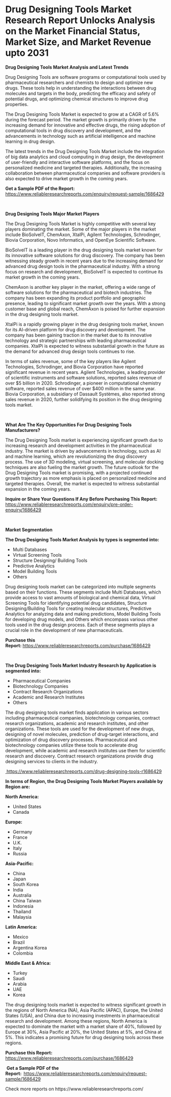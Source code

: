 <p><h1>Drug Designing Tools Market Research Report Unlocks Analysis on the Market Financial Status, Market Size, and Market Revenue upto 2031</h1></p><p><strong>Drug Designing Tools Market Analysis and Latest Trends</strong></p>
<p><p>Drug Designing Tools are software programs or computational tools used by pharmaceutical researchers and chemists to design and optimize new drugs. These tools help in understanding the interactions between drug molecules and targets in the body, predicting the efficacy and safety of potential drugs, and optimizing chemical structures to improve drug properties.</p><p>The Drug Designing Tools Market is expected to grow at a CAGR of 5.6% during the forecast period. The market growth is primarily driven by the increasing demand for innovative and effective drugs, the rising adoption of computational tools in drug discovery and development, and the advancements in technology such as artificial intelligence and machine learning in drug design.</p><p>The latest trends in the Drug Designing Tools Market include the integration of big data analytics and cloud computing in drug design, the development of user-friendly and interactive software platforms, and the focus on personalized medicine and targeted therapies. Additionally, the increasing collaboration between pharmaceutical companies and software providers is also expected to drive market growth in the coming years.</p></p>
<p><strong>Get a Sample PDF of the Report:&nbsp;</strong> <a href="https://www.reliableresearchreports.com/enquiry/request-sample/1686429">https://www.reliableresearchreports.com/enquiry/request-sample/1686429</a></p>
<p>&nbsp;</p>
<p><strong>Drug Designing Tools Major Market Players</strong></p>
<p><p>The Drug Designing Tools Market is highly competitive with several key players dominating the market. Some of the major players in the market include BioSolveIT, ChemAxon, XtalPi, Agilent Technologies, Schrodinger, Biovia Corporation, Novo Informatics, and OpenEye Scientific Software.</p><p>BioSolveIT is a leading player in the drug designing tools market known for its innovative software solutions for drug discovery. The company has been witnessing steady growth in recent years due to the increasing demand for advanced drug design tools in the pharmaceutical industry. With a strong focus on research and development, BioSolveIT is expected to continue its market growth in the coming years.</p><p>ChemAxon is another key player in the market, offering a wide range of software solutions for the pharmaceutical and biotech industries. The company has been expanding its product portfolio and geographic presence, leading to significant market growth over the years. With a strong customer base and global reach, ChemAxon is poised for further expansion in the drug designing tools market.</p><p>XtalPi is a rapidly growing player in the drug designing tools market, known for its AI-driven platform for drug discovery and development. The company has been gaining traction in the market due to its innovative technology and strategic partnerships with leading pharmaceutical companies. XtalPi is expected to witness substantial growth in the future as the demand for advanced drug design tools continues to rise.</p><p>In terms of sales revenue, some of the key players like Agilent Technologies, Schrodinger, and Biovia Corporation have reported significant revenue in recent years. Agilent Technologies, a leading provider of scientific instruments and software solutions, reported sales revenue of over $5 billion in 2020. Schrodinger, a pioneer in computational chemistry software, reported sales revenue of over $400 million in the same year. Biovia Corporation, a subsidiary of Dassault Systèmes, also reported strong sales revenue in 2020, further solidifying its position in the drug designing tools market.</p></p>
<p>&nbsp;</p>
<p><strong>What Are The Key Opportunities For Drug Designing Tools Manufacturers?</strong></p>
<p><p>The Drug Designing Tools market is experiencing significant growth due to increasing research and development activities in the pharmaceutical industry. The market is driven by advancements in technology, such as AI and machine learning, which are revolutionizing the drug discovery process. The use of 3D modeling, virtual screening, and molecular docking techniques are also fueling the market growth. The future outlook for the Drug Designing Tools market is promising, with a projected continued growth trajectory as more emphasis is placed on personalized medicine and targeted therapies. Overall, the market is expected to witness substantial expansion in the coming years.</p></p>
<p><strong>Inquire or Share Your Questions If Any Before Purchasing This Report:</strong> <a href="https://www.reliableresearchreports.com/enquiry/pre-order-enquiry/1686429">https://www.reliableresearchreports.com/enquiry/pre-order-enquiry/1686429</a></p>
<p>&nbsp;</p>
<p><strong>Market Segmentation</strong></p>
<p><strong>The Drug Designing Tools Market Analysis by types is segmented into:</strong></p>
<p><ul><li>Multi Databases</li><li>Virtual Screening Tools</li><li>Structure Designing/ Building Tools</li><li>Predictive Analytics</li><li>Model Building Tools</li><li>Others</li></ul></p>
<p><p>Drug designing tools market can be categorized into multiple segments based on their functions. These segments include Multi Databases, which provide access to vast amounts of biological and chemical data, Virtual Screening Tools for identifying potential drug candidates, Structure Designing/Building Tools for creating molecular structures, Predictive Analytics for analyzing data and making predictions, Model Building Tools for developing drug models, and Others which encompass various other tools used in the drug design process. Each of these segments plays a crucial role in the development of new pharmaceuticals.</p></p>
<p><strong>Purchase this Report:&nbsp;</strong><a href="https://www.reliableresearchreports.com/purchase/1686429">https://www.reliableresearchreports.com/purchase/1686429</a></p>
<p>&nbsp;</p>
<p><strong>The Drug Designing Tools Market Industry Research by Application is segmented into:</strong></p>
<p><ul><li>Pharmaceutical Companies</li><li>Biotechnology Companies</li><li>Contract Research Organizations</li><li>Academic and Research Institutes</li><li>Others</li></ul></p>
<p><p>The drug designing tools market finds application in various sectors including pharmaceutical companies, biotechnology companies, contract research organizations, academic and research institutes, and other organizations. These tools are used for the development of new drugs, designing of novel molecules, prediction of drug-target interactions, and optimization of drug discovery processes. Pharmaceutical and biotechnology companies utilize these tools to accelerate drug development, while academic and research institutes use them for scientific research and discovery. Contract research organizations provide drug designing services to clients in the industry.</p></p>
<p><a href="https://www.reliableresearchreports.com/drug-designing-tools-r1686429">&nbsp;https://www.reliableresearchreports.com/drug-designing-tools-r1686429</a></p>
<p><strong>In terms of Region, the Drug Designing Tools Market Players available by Region are:</strong></p>
<p>
    <p> <strong> North America: </strong>
        <ul>
            <li>United States</li>
            <li>Canada</li>
        </ul>
        </p> 
    <p> <strong> Europe: </strong>
        <ul>
            <li>Germany</li>
            <li>France</li>
            <li>U.K.</li>
            <li>Italy</li>
            <li>Russia</li>
        </ul>
        </p> 
    <p> <strong> Asia-Pacific: </strong>
        <ul>
            <li>China</li>
            <li>Japan</li>
            <li>South Korea</li>
            <li>India</li>
            <li>Australia</li>
            <li>China Taiwan</li>
            <li>Indonesia</li>
            <li>Thailand</li>
            <li>Malaysia</li>
        </ul>
        </p> 
    <p> <strong> Latin America: </strong>
        <ul>
            <li>Mexico</li>
            <li>Brazil</li>
            <li>Argentina Korea</li>
            <li>Colombia</li>
        </ul>
        </p> 
    <p> <strong> Middle East & Africa: </strong>
        <ul>
            <li>Turkey</li>
            <li>Saudi</li>
            <li>Arabia</li>
            <li>UAE</li>
            <li>Korea</li>
        </ul>
    </p>
    </p>
<p><p>The drug designing tools market is expected to witness significant growth in the regions of North America (NA), Asia Pacific (APAC), Europe, the United States (USA), and China due to increasing investments in pharmaceutical research and development. Among these regions, North America is expected to dominate the market with a market share of 40%, followed by Europe at 30%, Asia Pacific at 20%, the United States at 5%, and China at 5%. This indicates a promising future for drug designing tools across these regions.</p></p>
<p><strong>Purchase this Report: </strong><a href="https://www.reliableresearchreports.com/purchase/1686429">https://www.reliableresearchreports.com/purchase/1686429</a></p>
<p>&nbsp;<strong>Get a Sample PDF of the Report:&nbsp;&nbsp;</strong><a href="https://www.reliableresearchreports.com/enquiry/request-sample/1686429">https://www.reliableresearchreports.com/enquiry/request-sample/1686429</a></p>
<p><strong></strong></p>
<p>Check more reports on https://www.reliableresearchreports.com/</p>
